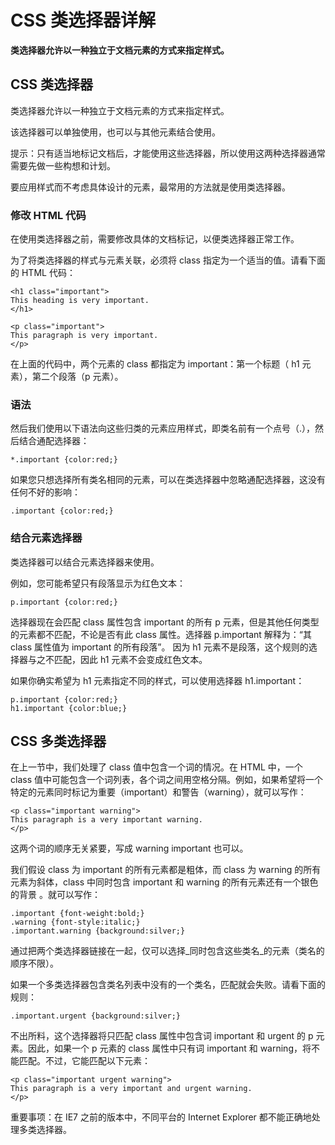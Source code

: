 
# CSS 类选择器详解




**类选择器允许以一种独立于文档元素的方式来指定样式。**

## CSS 类选择器

类选择器允许以一种独立于文档元素的方式来指定样式。

该选择器可以单独使用，也可以与其他元素结合使用。

提示：只有适当地标记文档后，才能使用这些选择器，所以使用这两种选择器通常需要先做一些构想和计划。

要应用样式而不考虑具体设计的元素，最常用的方法就是使用类选择器。

### 修改 HTML 代码

在使用类选择器之前，需要修改具体的文档标记，以便类选择器正常工作。

为了将类选择器的样式与元素关联，必须将 class 指定为一个适当的值。请看下面的 HTML 代码：

```
<h1 class="important">
This heading is very important.
</h1>

<p class="important">
This paragraph is very important.
</p>

```

在上面的代码中，两个元素的 class 都指定为 important：第一个标题（ h1 元素），第二个段落（p 元素）。

### 语法

然后我们使用以下语法向这些归类的元素应用样式，即类名前有一个点号（.），然后结合通配选择器：

```
*.important {color:red;}
```

如果您只想选择所有类名相同的元素，可以在类选择器中忽略通配选择器，这没有任何不好的影响：

```
.important {color:red;}
```



### 结合元素选择器

类选择器可以结合元素选择器来使用。

例如，您可能希望只有段落显示为红色文本：

```
p.important {color:red;}
```

选择器现在会匹配 class 属性包含 important 的所有 p 元素，但是其他任何类型的元素都不匹配，不论是否有此 class 属性。选择器 p.important 解释为：“其 class 属性值为 important 的所有段落”。 因为 h1 元素不是段落，这个规则的选择器与之不匹配，因此 h1 元素不会变成红色文本。

如果你确实希望为 h1 元素指定不同的样式，可以使用选择器 h1.important：

```
p.important {color:red;}
h1.important {color:blue;}

```



## CSS 多类选择器

在上一节中，我们处理了 class 值中包含一个词的情况。在 HTML 中，一个 class 值中可能包含一个词列表，各个词之间用空格分隔。例如，如果希望将一个特定的元素同时标记为重要（important）和警告（warning），就可以写作：

```
<p class="important warning">
This paragraph is a very important warning.
</p>

```

这两个词的顺序无关紧要，写成 warning important 也可以。

我们假设 class 为 important 的所有元素都是粗体，而 class 为 warning 的所有元素为斜体，class 中同时包含 important 和 warning 的所有元素还有一个银色的背景 。就可以写作：

```
.important {font-weight:bold;}
.warning {font-style:italic;}
.important.warning {background:silver;}

```



通过把两个类选择器链接在一起，仅可以选择_同时包含这些类名_的元素（类名的顺序不限）。

如果一个多类选择器包含类名列表中没有的一个类名，匹配就会失败。请看下面的规则：

```
.important.urgent {background:silver;}
```

不出所料，这个选择器将只匹配 class 属性中包含词 important 和 urgent 的 p 元素。因此，如果一个 p 元素的 class 属性中只有词 important 和 warning，将不能匹配。不过，它能匹配以下元素：

```
<p class="important urgent warning">
This paragraph is a very important and urgent warning.
</p>

```



重要事项：在 IE7 之前的版本中，不同平台的 Internet Explorer 都不能正确地处理多类选择器。




